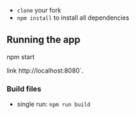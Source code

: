 
* `clone` your fork
* `npm install` to install all dependencies

## Running the app
npm start

link  http://localhost:8080`.

### Build files

* single run: `npm run build`



